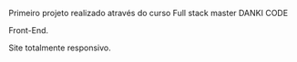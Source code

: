 Primeiro projeto realizado através do curso Full stack master DANKI CODE

Front-End.

Site totalmente responsivo.

